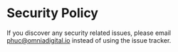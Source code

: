 # Security Policy

If you discover any security related issues, please email phuc@omniadigital.io instead of using the issue tracker.
